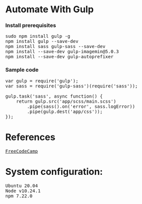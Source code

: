 # Automate With Gulp

### Install prerequisites
<pre>
sudo npm install gulp -g
npm install gulp --save-dev
npm install sass gulp-sass --save-dev
npm install --save-dev gulp-imagemin@5.0.3
npm install --save-dev gulp-autoprefixer
</pre>

### Sample code
<pre>
var gulp = require('gulp');
var sass = require('gulp-sass')(require('sass'));

gulp.task('sass', async function() {
    return gulp.src('app/scss/main.scss')
        .pipe(sass().on('error', sass.logError))
        .pipe(gulp.dest('app/css'));
});
</pre>
# References
<pre>
<a href="https://www.freecodecamp.org/news/how-to-minify-images-with-gulp-gulp-imagemin-and-boost-your-sites-performance-6c226046e08e/">FreeCodeCamp</a>
</pre>

# System configuration:
<pre>
Ubuntu 20.04
Node v10.24.1
npm 7.22.0
</pre>